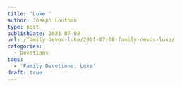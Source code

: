 ```yaml
---
title: 'Luke '
author: Joseph Louthan
type: post
publishDate: 2021-07-08
url: /family-devos-luke/2021-07-08-family-devos-luke/
categories:
  - Devotions
tags:
  - 'Family Devotions: Luke'
draft: true
---
```

